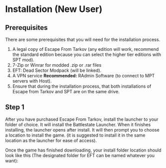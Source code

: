 # Installation (New User)

## Prerequisites
There are some prerequisites that you will need for the installation process.
1. A legal copy of Escape From Tarkov (any edition will work, recommend the standard edition because you can select the higher tier editions with SPT mod).
2. 7-Zip or Winrar for modded .zip or .rar files
3. EFT: Dead Sector Modpack (will be linked).
4. A VPN service **Recommended:** RAdmin Software (to connect to MPT servers with Host).
5. Ensure that during the installation process, that both installations of Escape from Tarkov and SPT are on the same drive.

## Step 1
After you have purchased Escape From Tarkov, install the launcher to your folder of choice. It will install the Battlestate Launcher. When it finishes installing, the launcher opens after install. It will then prompt you to choose a location to install the game. (it is suggested to install it in the same location as the launcher for ease of access). 

Once the game has finished downloading, your install folder location should look like this (The designated folder for EFT can be named whatever you want):
